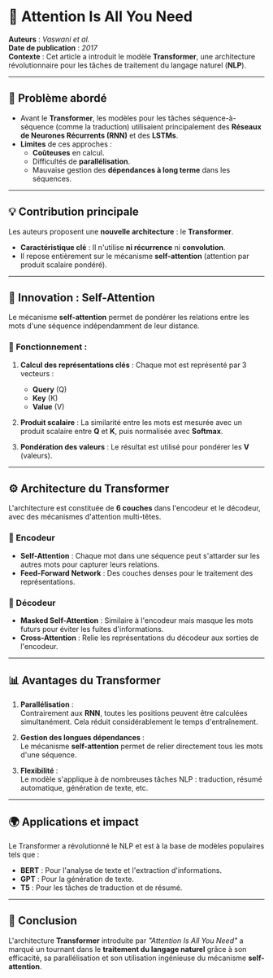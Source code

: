 
# 📄 Attention Is All You Need

**Auteurs** : *Vaswani et al.*  
**Date de publication** : *2017*  
**Contexte** : Cet article a introduit le modèle **Transformer**, une architecture révolutionnaire pour les tâches de traitement du langage naturel (**NLP**).

---

## 🚀 Problème abordé

- Avant le **Transformer**, les modèles pour les tâches séquence-à-séquence (comme la traduction) utilisaient principalement des **Réseaux de Neurones Récurrents (RNN)** et des **LSTMs**.
- **Limites** de ces approches :
  - **Coûteuses** en calcul.
  - Difficultés de **parallélisation**.
  - Mauvaise gestion des **dépendances à long terme** dans les séquences.

---

## 💡 Contribution principale

Les auteurs proposent une **nouvelle architecture** : le **Transformer**.

- **Caractéristique clé** : Il n'utilise **ni récurrence** ni **convolution**.
- Il repose entièrement sur le mécanisme **self-attention** (attention par produit scalaire pondéré).

---

## 🔑 Innovation : Self-Attention

Le mécanisme **self-attention** permet de pondérer les relations entre les mots d'une séquence indépendamment de leur distance.

### 🧩 Fonctionnement :

1. **Calcul des représentations clés** :
   Chaque mot est représenté par 3 vecteurs :  
   - **Query** (Q)  
   - **Key** (K)  
   - **Value** (V)  

2. **Produit scalaire** :
   La similarité entre les mots est mesurée avec un produit scalaire entre **Q** et **K**, puis normalisée avec **Softmax**.

3. **Pondération des valeurs** :
   Le résultat est utilisé pour pondérer les **V** (valeurs).

---

## ⚙️ Architecture du Transformer

L'architecture est constituée de **6 couches** dans l'encodeur et le décodeur, avec des mécanismes d'attention multi-têtes.

### 📌 Encodeur

- **Self-Attention** : Chaque mot dans une séquence peut s'attarder sur les autres mots pour capturer leurs relations.
- **Feed-Forward Network** : Des couches denses pour le traitement des représentations.

### 📌 Décodeur

- **Masked Self-Attention** : Similaire à l'encodeur mais masque les mots futurs pour éviter les fuites d'informations.
- **Cross-Attention** : Relie les représentations du décodeur aux sorties de l'encodeur.

---

## 📊 Avantages du Transformer

1. **Parallélisation** :  
   Contrairement aux **RNN**, toutes les positions peuvent être calculées simultanément. Cela réduit considérablement le temps d'entraînement.

2. **Gestion des longues dépendances** :  
   Le mécanisme **self-attention** permet de relier directement tous les mots d'une séquence.

3. **Flexibilité** :  
   Le modèle s'applique à de nombreuses tâches NLP : traduction, résumé automatique, génération de texte, etc.

---

## 🌍 Applications et impact

Le Transformer a révolutionné le NLP et est à la base de modèles populaires tels que :  
- **BERT** : Pour l'analyse de texte et l'extraction d'informations.  
- **GPT** : Pour la génération de texte.  
- **T5** : Pour les tâches de traduction et de résumé.  

---

## 📝 Conclusion

L'architecture **Transformer** introduite par *"Attention Is All You Need"* a marqué un tournant dans le **traitement du langage naturel** grâce à son efficacité, sa parallélisation et son utilisation ingénieuse du mécanisme **self-attention**.

